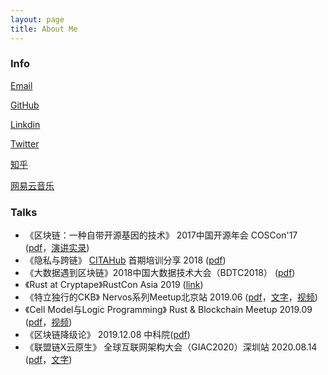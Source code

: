 ```yaml
---
layout: page
title: About Me
---
```


### Info

[Email](mailto:rink1969@gmail.com)

[GitHub](https://github.com/rink1969)

[Linkdin](https://www.linkedin.com/in/%E5%BF%97%E4%BC%9F-%E5%AE%81-5a4a01b5)

[Twitter](https://twitter.com/Wei18327103)

[知乎](https://www.zhihu.com/people/rink-ning)

[网易云音乐](https://music.163.com/#/user/home?id=97107751)

### Talks

- 《区块链：一种自带开源基因的技术》 2017中国开源年会 COSCon'17 ([pdf](/assets/talks/COSCon17.pdf)，[演讲实录](https://www.weibo.com/ttarticle/p/show?id=2309404179001269682303))
- 《隐私与跨链》 [CITAHub](https://www.citahub.com/) 首期培训分享 2018 ([pdf](/assets/talks/privacy-and-crosschain.pdf))
- 《大数据遇到区块链》2018中国大数据技术大会（BDTC2018） ([pdf](/assets/talks/BDTC2018.pdf))
- 《Rust at Cryptape》RustCon Asia 2019 ([link](https://github.com/rink1969/RustconAsia2019_cryptape_workshop))
- 《特立独行的CKB》 Nervos系列Meetup北京站 2019.06  ([pdf](/assets/talks/ckb.pdf)，[文字](https://www.jianshu.com/p/2ec5d396079e)，[视频](https://www.bilibili.com/video/av54695988/))
- 《Cell Model与Logic Programming》 Rust & Blockchain Meetup 2019.09 ([pdf](/assets/talks/Cell-Model-and-Logic-Programming.pdf)，[视频](https://www.youtube.com/watch?v=0rytag5Jktw))
- 《区块链降级论》 2019.12.08 中科院([pdf](/assets/talks/blockchain-downgrade.pdf))
- 《联盟链X云原生》 全球互联网架构大会（GIAC2020）深圳站 2020.08.14  ([pdf](/assets/talks/Blockchain-CloudNative.pdf)，[文字](https://github.com/cita-cloud/rfcs/blob/master/rfcs/0001-positioning/0001-positioning.md))